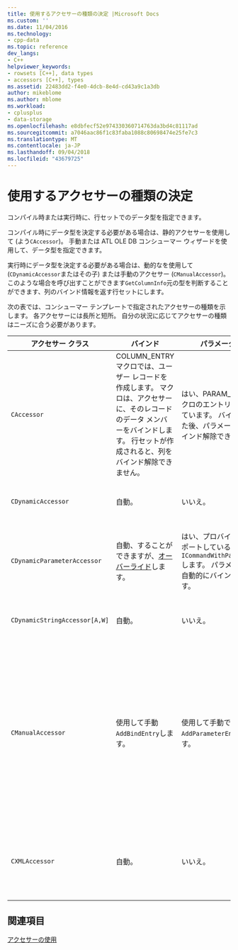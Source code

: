 ```yaml
---
title: 使用するアクセサーの種類の決定 |Microsoft Docs
ms.custom: ''
ms.date: 11/04/2016
ms.technology:
- cpp-data
ms.topic: reference
dev_langs:
- C++
helpviewer_keywords:
- rowsets [C++], data types
- accessors [C++], types
ms.assetid: 22483dd2-f4e0-4dcb-8e4d-cd43a9c1a3db
author: mikeblome
ms.author: mblome
ms.workload:
- cplusplus
- data-storage
ms.openlocfilehash: e8dbfecf52e974330360714763da3bd4c81117ad
ms.sourcegitcommit: a7046aac86f1c83faba1088c80698474e25fe7c3
ms.translationtype: MT
ms.contentlocale: ja-JP
ms.lasthandoff: 09/04/2018
ms.locfileid: "43679725"
---
```

# <a name="determining-which-type-of-accessor-to-use"></a>使用するアクセサーの種類の決定
コンパイル時または実行時に、行セットでのデータ型を指定できます。  
  
 コンパイル時にデータ型を決定する必要がある場合は、静的アクセサーを使用して (よう`CAccessor`)。 手動または ATL OLE DB コンシューマー ウィザードを使用して、データ型を指定できます。  
  
 実行時にデータ型を決定する必要がある場合は、動的なを使用して (`CDynamicAccessor`またはその子) または手動のアクセサー (`CManualAccessor`)。 このような場合を呼び出すことができます`GetColumnInfo`元の型を判断することができます、列のバインド情報を返す行セットにします。  
  
 次の表では、コンシューマー テンプレートで指定されたアクセサーの種類を示します。 各アクセサーには長所と短所。 自分の状況に応じてアクセサーの種類はニーズに合う必要があります。  
  
|アクセサー クラス|バインド|パラメーター|コメント|  
|--------------------|-------------|---------------|-------------|  
|`CAccessor`|COLUMN_ENTRY マクロでは、ユーザー レコードを作成します。 マクロは、アクセサーに、そのレコードのデータ メンバーをバインドします。 行セットが作成されると、列をバインド解除できません。|はい、PARAM_MAP マクロのエントリを使用しています。 バインドされた後、パラメーターをバインド解除できません。|少量のコードのための最も高速なアクセサー。|  
|`CDynamicAccessor`|自動。|いいえ。|行セット内のデータ型がわからない場合に役立ちます。|  
|`CDynamicParameterAccessor`|自動、することができますが、[オーバーライド](../../data/oledb/overriding-a-dynamic-accessor.md)します。|はい、プロバイダーがサポートしている場合`ICommandWithParameters`します。 パラメーターが自動的にバインドします。|も低速`CDynamicAccessor`ですがジェネリックのストアド プロシージャを呼び出すために便利です。|  
|`CDynamicStringAccessor[A,W]`|自動。|いいえ。|文字列データとしてデータ ストアからデータを取得します。|  
|`CManualAccessor`|使用して手動`AddBindEntry`します。|使用して手動で`AddParameterEntry`します。|非常に高速です。パラメーターと列が 1 回だけバインドされます。 使用するデータの種類を決定します。 (を参照してください[DBVIEWER](https://github.com/Microsoft/VCSamples)例については、サンプル)。以上のコードを必要と`CDynamicAccessor`または`CAccessor`します。 OLE DB を直接呼び出すことのようになります。|  
|`CXMLAccessor`|自動。|いいえ。|文字列データとしてデータ ストアからデータを取得し、データの XML タグを付けるように書式設定します。|  
  
## <a name="see-also"></a>関連項目  
 [アクセサーの使用](../../data/oledb/using-accessors.md)